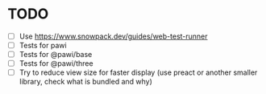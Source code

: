 # TODO

- [ ] Use https://www.snowpack.dev/guides/web-test-runner
- [ ] Tests for pawi
- [ ] Tests for @pawi/base
- [ ] Tests for @pawi/three
- [ ] Try to reduce view size for faster display (use preact or another smaller library, check what is bundled and why)
